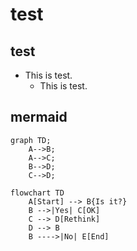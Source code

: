 # test
## test
- This is test.
  - This is test.
## mermaid
```mermaid
graph TD;
    A-->B;
    A-->C;
    B-->D;
    C-->D;
```
```mermaid
flowchart TD
    A[Start] --> B{Is it?}
    B -->|Yes| C[OK]
    C --> D[Rethink]
    D --> B
    B ---->|No| E[End]
```
